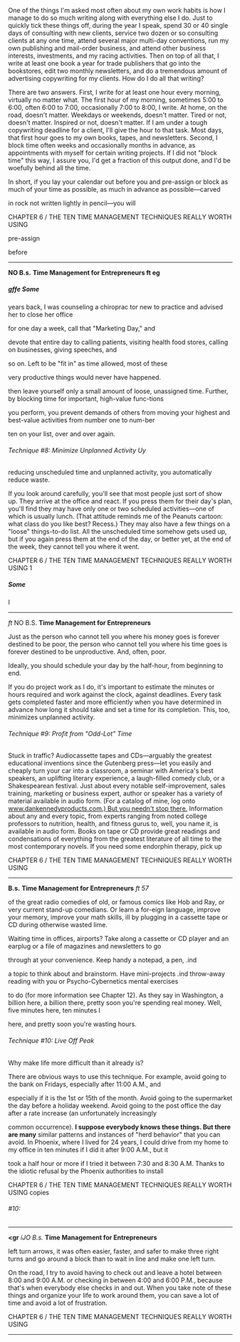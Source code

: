 One of the things I'm asked most often about my own work
habits is how I manage to do so much writing along with everything else I do. Just to quickly tick these things off, during the
year I speak, spend 30 or 40 single days of consulting with new
clients, service two dozen or so consulting clients at any one
time, attend several major multi-day conventions, run my own
publishing and mail-order business, and attend other business
interests, investments, and my racing activities. Then on top of
all that, I write at least one book a year for trade publishers that
go into the bookstores, edit two monthly newsletters, and do a
tremendous amount of advertising copywriting for my clients.
How do I do all that writing?

There are two answers. First, I write for at least one hour
every morning, virtually no matter what. The first hour of my
morning, sometimes 5:00 to 6:00, often 6:00 to 7:00, occasionally
7:00 to 8:00, I write. At home, on the road, doesn't matter.
Weekdays or weekends, doesn't matter. Tired or not, doesn't matter. Inspired or not, doesn't matter. If I am under a tough copywriting deadline for a client, I'll give the hour to that task. Most
days, that first hour goes to my own books, tapes, and newsletters. Second, I block time often weeks and occasionally months in
advance, as appointments with myself for certain writing projects. If I did not "block time" this way, I assure you, I'd get a fraction of this output done, and I'd be woefully behind all the time.

In short, if you lay your calendar out before you and pre-assign
or block as much of your time as possible, as much in advance as possible—carved

in rock not written lightly in pencil—you will

CHAPTER 6 / THE TEN TIME MANAGEMENT TECHNIQUES REALLY WORTH USING

pre-assign

before

-----

**NO B.s.** **Time Management for Entrepreneurs ft eg**

##### gffe Some

years back, I was counseling a chiroprac
tor new to practice and advised her to close her office

for one day a week, call that "Marketing Day," and

devote that entire day to calling patients, visiting health
food stores, calling on businesses, giving speeches, and

so on. Left to be "fit in" as time allowed, most of these

very productive things would never have happened.

then leave yourself only a small amount of loose, unassigned
time. Further, by blocking time for important, high-value func-tions

you perform, you prevent demands of others from moving
your highest and best-value activities from number one to num-ber

ten on your list, over and over again.

###### Technique #8: Minimize Unplanned Activity Uy
reducing unscheduled time and unplanned activity, you automatically reduce waste.

If you look around carefully, you'll see that most people just
sort of show up. They arrive at the office and react. If you press
them for their day's plan, you'll find they may have only one or
two scheduled activities—one of which is usually lunch. (That
attitude reminds me of the Peanuts cartoon: what class do you
like best? Recess.) They may also have a few things on a "loose"
things-to-do list. All the unscheduled time somehow gets used
up, but if you again press them at the end of the day, or better yet,
at the end of the week, they cannot tell you where it went.

CHAPTER 6 / THE TEN TIME MANAGEMENT TECHNIQUES REALLY WORTH USING 1

##### Some

I

-----

_ft_ NO B.S. **Time Management for Entrepreneurs**

Just as the person who cannot tell you where his money goes
is forever destined to be poor, the person who cannot tell you
where his time goes is forever destined to be unproductive. And,
often, poor.

Ideally, you should schedule your day by the half-hour, from
beginning to end.

If you do project work as I do, it's important to estimate the
minutes or hours required and work against the clock, against
deadlines. Every task gets completed faster and more efficiently
when you have determined in advance how long it should take
and set a time for its completion. This, too, minimizes unplanned
activity.

###### Technique #9: Profit from "Odd-Lot" Time

Stuck in traffic? Audiocassette tapes and CDs—arguably the
greatest educational inventions since the Gutenberg press—let
you easily and cheaply turn your car into a classroom, a seminar
with America's best speakers, an uplifting literary experience, a
laugh-filled comedy club, or a Shakespearean festival. Just about
every notable self-improvement, sales training, marketing or
business expert, author or speaker has a variety of material
available in audio form. (For a catalog of mine, log onto
[www.dankennedyproducts.com.) But you needn't stop there.](http://www.dankennedyproducts.com)
Information about any and every topic, from experts ranging
from noted college professors to nutrition, health, and fitness
gurus to, well, you name it, is available in audio form. Books on
tape or CD provide great readings and condensations of everything from the greatest literature of all time to the most contemporary novels. If you need some endorphin therapy, pick up

CHAPTER 6 / THE TEN TIME MANAGEMENT TECHNIQUES REALLY WORTH USING

-----

**B.s.** **Time Management for Entrepreneurs** _ft 57_

of the great radio comedies of old, or famous comics like Hob
and Ray, or very current stand-up comedians. Or learn a for-eign
language, improve your memory, improve your math skills, ill
by plugging in a cassette tape or CD during otherwise wasted
lime.

Waiting time in offices, airports? Take along a cassette or CD
player and an earplug or a file of magazines and newsletters to go

through at your convenience. Keep handy a notepad, a pen, .ind

a topic to think about and brainstorm. Have mini-projects .ind
throw-away reading with you or Psycho-Cybernetics mental exercises

to do (for more information see Chapter 12). As they
say in Washington, a billion here, a billion there, pretty soon
you're spending real money. Well, five minutes here, ten minutes I

here, and pretty soon you're wasting hours.

###### Technique #10: Live Off Peak
Why make life more difficult than it already is?

There are obvious ways to use this technique. For example,
avoid going to the bank on Fridays, especially after 11:00 A.M., and

especially if it is the 1st or 15th of the month. Avoid going to
the supermarket the day before a holiday weekend. Avoid going
to the post office the day after a rate increase (an unfortunately increasingly

common occurrence).
**I suppose everybody knows these things. But there are many**
similar patterns and instances of "herd behavior" that you can
avoid. In Phoenix, where I lived for 24 years, I could drive from
my home to my office in ten minutes if I did it after 9:00 A.M., but it

took a half hour or more if I tried it between 7:30 and 8:30 A.M.
Thanks to the idiotic refusal by the Phoenix authorities to install

CHAPTER 6 / THE TEN TIME MANAGEMENT TECHNIQUES REALLY WORTH USING copies

###### #10:

-----

**<gr** _iJO_ _B.s._ **Time Management for Entrepreneurs**

left turn arrows, it was often easier, faster, and safer to make
three right turns and go around a block than to wait in line and
make one left turn.

On the road, I try to avoid having to check out and leave a
hotel between 8:00 and 9:00 A.M. or checking in between 4:00 and
6:00 P.M., because that's when everybody else checks in and out.
When you take note of these things and organize your life to
work around them, you can save a lot of time and avoid a lot of
frustration.

CHAPTER 6 / THE TEN TIME MANAGEMENT TECHNIQUES REALLY WORTH USING

-----